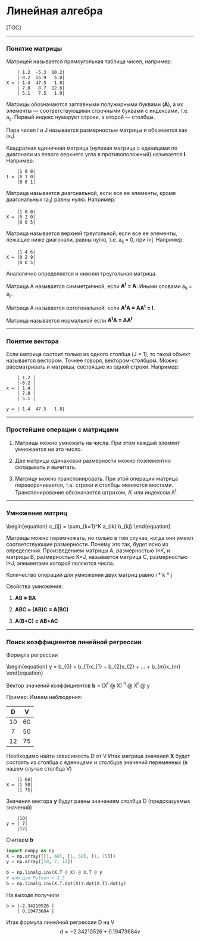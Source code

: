 # Линейная алгебра

[TOC]

---

### Понятие матрицы

Матрицей называется прямоугольная таблица чисел, например:
```
    | 1.2  -5.3  10.2|
    |-8.2  15.9   5.0|
X = | 1.4  47.5   1.8|
    | 7.0   8.7  12.6|
    | 5.1   7.5   1.9|
```

Матрицы обозначаются заглавными полужирными буквами (**A**), а их элементы — соответствующими строчными буквами с индексами, т.е. a<sub>ij</sub>. Первый индекс нумерует строки, а второй — столбцы.

Пара чисел I и J называется размерностью матрицы и обознается как I×J.

Квадратная единичная матрица (нулевая матрица с еденицами по диагонали из левого верхнего угла в противоположный) называется **I**. Например:
```
    |1 0 0|
I = |0 1 0|
    |0 0 1|
```

Матрица называется диагональной, если все ее элементы, кроме диагональных (a<sub>ii</sub>) равны нулю. Например:
```
    |1 0 0|
X = |0 2 0|
    |0 0 5|
```

Матрица называется верхней треугольной, если все ее элементы, лежащие ниже диагонали, равны нулю, т.е. a<sub>ij</sub> = 0, при i>j. Например:
```
    |1 4 6|
X = |0 2 9|
    |0 0 5|
```
Аналогично определяется и нижняя треугольная матрица.

Матрица A называется симметричной, если **A<sup>t</sup> = A**. Иными словами a<sub>ij</sub> = a<sub>ji</sub>.

Матрица A называется ортогональной, если **A<sup>t</sup>A = AA<sup>t</sup> = I.**

Матрица называется нормальной если **A<sup>t</sup>A = AA<sup>t</sup>**

---

### Понятие вектора

Если матрица состоит только из одного столбца (J = 1), то такой объект называется вектором. Точнее говоря, вектором-столбцом. Можно рассматривать и матрицы, состоящие из одной строки. Например:
```
    | 1.2 |
    |-8.2 |
x = | 1.4 |
    | 7.0 |
    | 5.1 |

y = | 1.4  47.5   1.8|
```

---

### Простейшие операции с матрицами

1. Матрицы можно умножать на числа. При этом каждый элемент умножается на это число.

1. Две матрицы одинаковой размерности можно поэлементно складывать и вычитать.

1. Матрицу можно транспонировать. При этой операции матрица переворачивается, т.е. строки и столбцы меняются местами. Транспонирование обозначается штрихом, A' или индексом A<sup>t</sup>.

---

### Умножение матриц

\begin{equation}
c_{ij} = \sum_{k=1}^K a_{ik} b_{kj}
\end{equation}

Матрицы можно перемножать, но только в том случае, когда они имеют соответствующие размерности. Почему это так, будет ясно из определения. Произведением матрицы A, размерностью I×K, и матрицы B, размерностью K×J, называется матрица C, размерностью I×J, элементами которой являются числа.

Количество операций для умножения двух матриц равно i * k * j

Свойства умножения:

1. **AB ≠ BA**

1. **ABC = (AB)C = A(BC)**

1. **A(B+C) = AB+AC**

---

### Поиск коэффициентов линейной регрессии

Формула регрессии

\begin{equation}
y = b_{0} + b_{1}x_{1} + b_{2}x_{2} + ... + b_{m}x_{m}
\end{equation}

Вектор значений коэффициентов **b** = (X<sup>t</sup> @ X)<sup>-1</sup> @ X<sup>t</sup> @ y

Пример:
Имеем наблюдения:

| D   | V   |
|:---:|:---:|
| 10  | 60  |
|  7  | 50  |
| 12  | 75  |

Необходимо найти зависимость D от V
Итак матрица значений **X** будет состоять из столбца с еденицами и столбцов значений переменных (в нашем случае столбца V)
```
    |1 60|
X = |1 50|
    |1 75|
```

Значения вектора **y** будут равны значениям столбца D (предсказуемых значений)
```
    |10|
y = | 7|
    |12|
```

Считаем **b**
```python
import numpy as np
X = np.array([[1, 60], [1, 50], [1, 75]])
y = np.array([10, 7, 12])

b = np.linalg.inv(X.T @ X) @ X.T @ y
# или для Python < 3.5
b = np.linalg.inv(X.T.dot(X)).dot(X.T).dot(y)
```

На выходе получили
```
b = |-2.34210526 |
    | 0.19473684 |
```

Итак формула линейной регрессии D на V
$$
d = -2.34210526 + 0.19473684v
$$
